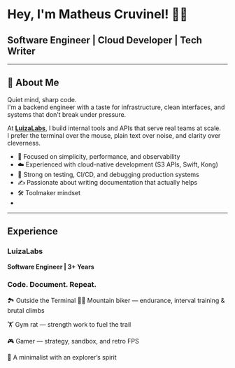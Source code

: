 # Hey, I'm Matheus Cruvinel! 👨‍💻

## Software Engineer | Cloud Developer | Tech Writer

---

## 🪪 About Me

Quiet mind, sharp code.  
I'm a backend engineer with a taste for infrastructure, clean interfaces, and systems that don’t break under pressure.

At **[LuizaLabs](https://luizalabs.com)**, I build internal tools and APIs that serve real teams at scale.  
I prefer the terminal over the mouse, plain text over noise, and clarity over cleverness.

- 🧠 Focused on simplicity, performance, and observability  
- ☁️ Experienced with cloud-native development (S3 APIs, Swift, Kong)  
- 🧪 Strong on testing, CI/CD, and debugging production systems  
- ✍️ Passionate about writing documentation that actually helps  
- 🛠️ Toolmaker mindset
- 
---

## Experience

### **LuizaLabs**  
**Software Engineer | 3+ Years**  

### Code. Document. Repeat.


🏞️ Outside the Terminal
🚵‍♂️ Mountain biker — endurance, interval training & brutal climbs

🏋️ Gym rat — strength work to fuel the trail

🎮 Gamer — strategy, sandbox, and retro FPS

🧭 A minimalist with an explorer’s spirit
